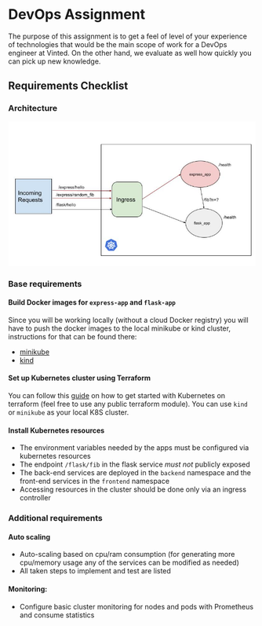 # DevOps Assignment

The purpose of this assignment is to get a feel of level of your experience of technologies that would be the main scope of work for a DevOps engineer at Vinted. On the other hand, we evaluate as well how quickly you can pick up new knowledge.


## Requirements Checklist

### Architecture

![app architecture](/devops_assignment.jpg)

### Base requirements

#### Build Docker images for `express-app` and `flask-app`
Since you will be working locally (without a cloud Docker registry) you will have to push the docker images to the local minikube or kind cluster, instructions for that can be found there:

- [minikube](https://minikube.sigs.k8s.io/docs/handbook)
- [kind](https://kind.sigs.k8s.io/docs/user/quick-start/#loading-an-image-into-your-cluster)

#### Set up Kubernetes cluster using Terraform
You can follow this [guide](https://registry.terraform.io/providers/hashicorp/kubernetes/latest/docs/guides/getting-started) on how to get started with Kubernetes on terraform (feel free to use any public terraform module). 
You can use `kind` or `minikube` as your local K8S cluster. 

#### Install Kubernetes resources 

  - The environment variables needed by the apps must be configured via kubernetes resources
  - The endpoint `/flask/fib` in the flask service *must not* publicly exposed
  - The back-end services are deployed in the `backend` namespace and the front-end services in the `frontend` namespace
  - Accessing resources in the cluster should be done only via an ingress controller 

### Additional requirements

#### Auto scaling
  - Auto-scaling based on cpu/ram consumption (for generating more cpu/memory usage any of the services can be modified as needed)
  - All taken steps to implement and test are listed
#### Monitoring:
  - Configure basic cluster monitoring for nodes and pods with Prometheus and consume statistics
